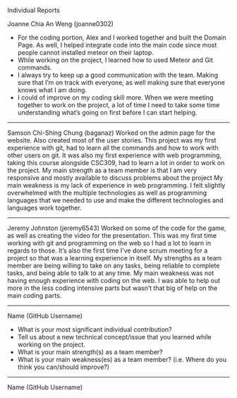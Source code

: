 Individual Reports

Joanne Chia An Weng (joanne0302)
* For the coding portion, Alex and I worked together and built the Domain Page. As well, I helped integrate code into the main code since most people cannot installed meteor on their laptop.
* While working on the project, I learned how to used Meteor and Git commands. 
* I always try to keep up a good communication with the team. Making sure that I’m on track with everyone, as well making sure that everyone knows what I am doing.
* I could of improve on my coding skill more. When we were meeting together to work on the project, a lot of time I need to take some time understanding what’s going on first before I can start helping.

----------------------------------------------------------------------------------------------------------------------------

Samson Chi-Shing Chung (baganaz)
Worked on the admin page for the website. Also created most of the user stories.
This project was my first experience with git, had to learn all the commands and how to work with other users on git. It was also my first experience with web programming, taking this course alongside CSC309, had to learn a lot in order to work on the project.
My main strength as a team member is that I am very responsive and mostly available to discuss problems about the project
My main weakness is my lack of experience in web programming. I felt slightly overwhelmed with the multiple technologies as well as programming languages that we needed to use and make the different technologies and languages work together.

----------------------------------------------------------------------------------------------------------------------------

Jeremy Johnston (jeremy6543)
Worked on some of the code for the game, as well as creating the video for the presentation.
This was my first time working with git and programming on the web so I had a lot to learn in regards to those.  It’s also the first time I’ve done scrum meeting for a project so that was a learning experience in itself.
My strengths as a team member are being willing to take on any tasks, being reliable to complete tasks, and being able to talk to at any time.
My main weakness was not having enough experience with coding on the web.  I was able to help out more in the less coding intensive parts but wasn’t that big of help on the main coding parts.

----------------------------------------------------------------------------------------------------------------------------
Name (GitHub Username)
* What is your most significant individual contribution?
* Tell us about a new technical concept/issue that you learned while working on
  the project.
* What is your main strength(s) as a team member?
* What is your main weakness(es) as a team member? (i.e. Where do you think you can/should improve?)
----------------------------------------------------------------------------------------------------------------------------
Name (GitHub Username)